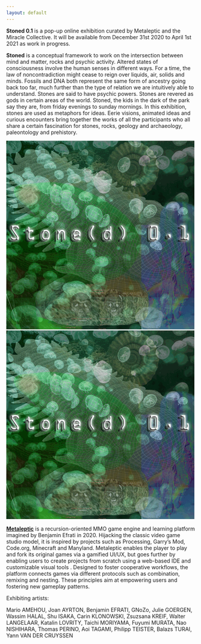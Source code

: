 ```yaml
---
layout: default
---
```

**Stoned 0.1**  is a pop-up online exhibition curated by Metaleptic and the Miracle Collective. It will be available from December 31st 2020 to April 1st 2021 as work in progress.

**Stoned** is a conceptual framework to work on the intersection between mind and matter, rocks and psychic activity. Altered states of consciousness involve the human senses in different ways. For a time, the law of noncontradiction might cease to reign over liquids, air, solids and minds. Fossils and DNA both represent the same form of ancestry going back too far, much further than the type of relation we are intuitively able to understand. Stones are said to have psychic powers. Stones are revered as gods in certain areas of the world. Stoned, the kids in the dark of the park say they are, from friday evenings to sunday mornings. In this exhibition, stones are used as metaphors for ideas. Eerie visions, animated ideas and curious encounters bring together the works of all the participants who all share a certain fascination for stones, rocks, geology and archaeology, paleontology and prehistory. 

![Stoned 0.1](https://github.com/gnozo/Stoned/blob/run/assets/img/stoned-logo.gif)
![Stoned 0.1](https://github.com/gnozo/Stoned/blob/run/assets/img/stoned-logo.gif?raw=true)

**[Metaleptic](www.metaleptic.com)** is a recursion-oriented MMO game engine and learning platform imagined by Benjamin Efrati in 2020. Hijacking the classic video game studio model, it is inspired by projects such as Processing, Garry’s Mod, Code.org, Minecraft and Manyland. Metaleptic enables the player to play and fork its original games via a gamified UI/UX, but goes further by enabling users to create projects from scratch using a web-based IDE and customizable visual tools . Designed to foster cooperative workflows, the platform connects games via different protocols such as combination, remixing and nesting. These principles aim at empowering users and fostering new gameplay patterns.

Exhibiting artists:

Mario AMEHOU, Joan AYRTON, Benjamin EFRATI, GNoZo, Julie GOERGEN, Wassim HALAL, Shu ISAKA, Carin KLONOWSKI, Zsuzsana KREIF, Walter LANGELAAR, Katalin LOVRITY, Taichi MORIYAMA, Fuyumi MURATA, Nao NISHIHARA, Thomas PERINO, Aoi TAGAMI, Philipp TEISTER, Balazs TURAI, Yann VAN DER CRUYSSEN
